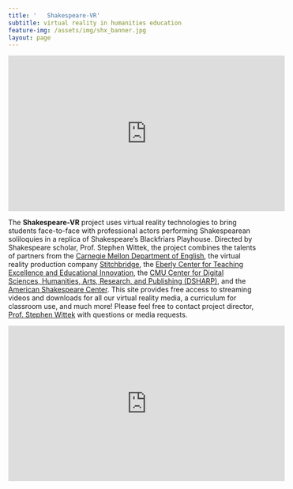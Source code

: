 ```yaml
---
title: '   Shakespeare-VR'
subtitle: virtual reality in humanities education
feature-img: /assets/img/shx_banner.jpg
layout: page
---
```

<iframe width="560" height="315" src="https://www.youtube.com/embed/-UQsRzxuH_o?autoplay=1&cc_load_policy=1" frameborder="0"allowfullscreen></iframe>



The **Shakespeare-VR** project uses virtual reality technologies to bring students face-to-face with professional actors performing Shakespearean soliloquies in a replica of Shakespeare’s Blackfriars Playhouse. Directed by Shakespeare scholar, Prof. Stephen Wittek, the project combines the talents of partners from the [Carnegie Mellon Department of English](https://www.cmu.edu/dietrich/english/), the virtual reality production company [Stitchbridge](https://www.stitchbridge.com/), the [Eberly Center for Teaching Excellence and Educational Innovation](https://www.cmu.edu/teaching/), the [CMU Center for Digital Sciences, Humanities, Arts, Research, and Publishing (DSHARP)](http://dsharp.library.cmu.edu/), and the [American Shakespeare Center](https://americanshakespearecenter.com/). This site provides free access to streaming videos and downloads for all our virtual reality media, a curriculum for classroom use, and much more! Please feel free to contact project director, [Prof. Stephen Wittek](mailto:stephen.wittek@andrew.cmu.edu) with questions or media requests.

<iframe width="560" height="315" src="https://www.youtube.com/embed/CggZWOW4Juc" frameborder="0" allow="accelerometer; autoplay; encrypted-media; gyroscope; picture-in-picture" allowfullscreen></iframe>
